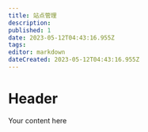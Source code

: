 ```yaml
---
title: 站点管理
description: 
published: 1
date: 2023-05-12T04:43:16.955Z
tags: 
editor: markdown
dateCreated: 2023-05-12T04:43:16.955Z
---
```


# Header
Your content here